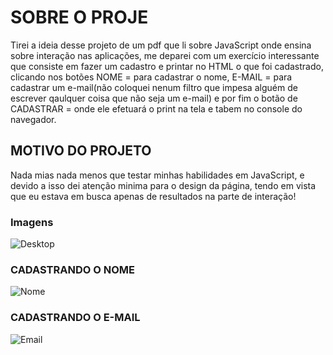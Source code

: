 # SOBRE O PROJE
Tirei a ideia desse projeto de um pdf que li sobre JavaScript onde ensina sobre interação nas aplicações, me deparei com um exercício interessante que consiste em fazer um cadastro e printar no HTML o que foi cadastrado, clicando nos botões NOME = para cadastrar o nome, E-MAIL = para cadastrar um e-mail(não coloquei nenum filtro que impesa alguém de escrever qaulquer coisa que não seja um e-mail) e por fim o botão de CADASTRAR = onde ele efetuará o print na tela e tabem no console do navegador.

 ## MOTIVO DO PROJETO
 Nada mias nada menos que testar minhas habilidades em JavaScript, e devido a isso dei atenção minima para o design da página, tendo em vista que eu estava em busca apenas de resultados na parte de interação!
 
 ### Imagens
 ![Desktop](https://user-images.githubusercontent.com/78094903/135625975-496339c4-dc98-4d9b-9bcb-79e21d7da3ae.jpeg)
 
 ### CADASTRANDO O NOME
 ![Nome](https://user-images.githubusercontent.com/78094903/135626963-ddaf6cde-9ee1-4302-b752-6fdb1eb4e95c.jpeg)
 
  ### CADASTRANDO O E-MAIL
  ![Email](https://user-images.githubusercontent.com/78094903/135627449-0b869a23-dbfa-4718-9623-2214515bc585.jpeg)
